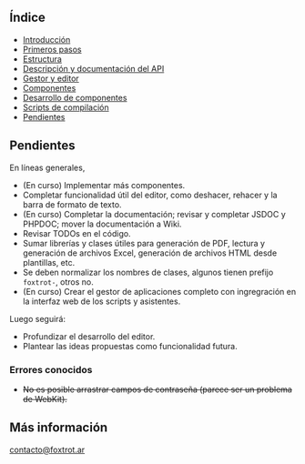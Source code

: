 ## Índice

- [Introducción](../README.md)
- [Primeros pasos](primeros-pasos.md)
- [Estructura](estructura.md)
- [Descripción y documentación del API](api.md)
- [Gestor y editor](editor.md)
- [Componentes](componentes.md)
- [Desarrollo de componentes](componentes-estructura.md)
- [Scripts de compilación](scripts.md)
- [Pendientes](pendientes.md)

## Pendientes

En líneas generales,

- (En curso) Implementar más componentes.
- Completar funcionalidad útil del editor, como deshacer, rehacer y la barra de formato de texto.
- (En curso) Completar la documentación; revisar y completar JSDOC y PHPDOC; mover la documentación a Wiki.
- Revisar TODOs en el código.
- Sumar librerías y clases útiles para generación de PDF, lectura y generación de archivos Excel, generación de archivos HTML desde plantillas, etc.
- Se deben normalizar los nombres de clases, algunos tienen prefijo `foxtrot-`, otros no.
- (En curso) Crear el gestor de aplicaciones completo con ingregración en la interfaz web de los scripts y asistentes.

Luego seguirá:

- Profundizar el desarrollo del editor.
- Plantear las ideas propuestas como funcionalidad futura.

### Errores conocidos

- ~~No es posible arrastrar campos de contraseña (parece ser un problema de WebKit).~~

## Más información

contacto@foxtrot.ar